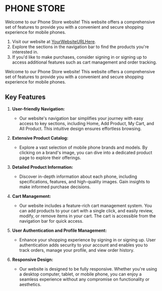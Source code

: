 # PHONE STORE

Welcome to our Phone Store website! This website offers a comprehensive set of features to provide you with a convenient and secure shopping experience for mobile phones.

1. Visit our website at [YourWebsiteURLHere](#).
2. Explore the sections in the navigation bar to find the products you're interested in.
3. If you'd like to make purchases, consider signing in or signing up to access additional features such as cart management and order tracking.



Welcome to our Phone Store website! This website offers a comprehensive set of features to provide you with a convenient and secure shopping experience for mobile phones.

## Key Features

1. **User-friendly Navigation:**
   - Our website's navigation bar simplifies your journey with easy access to key sections, including Home, Add Product, My Cart, and All Product. This intuitive design ensures effortless browsing.

2. **Extensive Product Catalog:**
   - Explore a vast selection of mobile phone brands and models. By clicking on a brand's image, you can dive into a dedicated product page to explore their offerings.

3. **Detailed Product Information:**
   - Discover in-depth information about each phone, including specifications, features, and high-quality images. Gain insights to make informed purchase decisions.

4. **Cart Management:**
   - Our website includes a feature-rich cart management system. You can add products to your cart with a single click, and easily review, modify, or remove items in your cart. The cart is accessible from the navigation bar for quick access.

5. **User Authentication and Profile Management:**
   - Enhance your shopping experience by signing in or signing up. User authentication adds security to your account and enables you to track orders, manage your profile, and view order history.

6. **Responsive Design:**
   - Our website is designed to be fully responsive. Whether you're using a desktop computer, tablet, or mobile phone, you can enjoy a seamless experience without any compromise on functionality or aesthetics.
